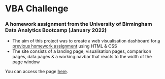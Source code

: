 # VBA Challenge
### A homework assignment from the University of Birmingham Data Analytics Bootcamp (January 2022)

 - The aim of this project was to create a web visualisation dashboard for [a previous homework assignment](https://github.com/J-Fairgrieve/python-api-challenge/blob/main/WeatherPy.ipynb) using HTML & CSS
 - The site consists of a landing page, visualisation pages, comparison pages, data pages & a working navbar that reacts to the width of the page window

You can access the page [here](https://j-fairgrieve.github.io/web-design-challenge/).
